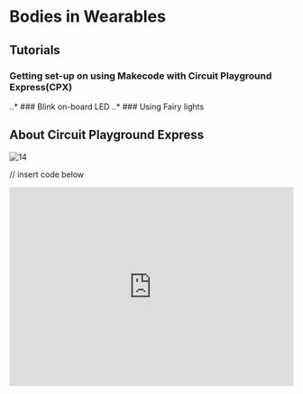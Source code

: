 # Bodies in Wearables

## Tutorials
### Getting set-up on using Makecode with Circuit Playground Express(CPX)
..* ### Blink on-board LED
..* ### Using Fairy lights 


## About Circuit Playground Express
![14](https://user-images.githubusercontent.com/93211311/200924770-d8c1b8dc-476f-4d2d-9308-06699322a334.gif)

// insert code below
<div style="position:relative;height:0;padding-bottom:70%;overflow:hidden;"><iframe style="position:absolute;top:0;left:0;width:100%;height:100%;" src="https://makecode.adafruit.com/#pub:_4ffFtM9FAP2L" frameborder="0" sandbox="allow-popups allow-forms allow-scripts allow-same-origin"></iframe></div>








<script src="https://makecode.com/gh-pages-embed.js"></script><script>makeCodeRender("{{ site.makecode.home_url }}", "{{ site.github.owner_name }}/{{ site.github.repository_name }}");</script>
